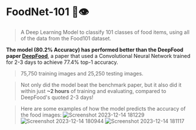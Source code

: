 # FoodNet-101 🍔👁

> A Deep Learning Model to classify 101 classes of food items, using all of the data from the Food101 dataset.

**The model (**80.2% Accuracy**) has performed better than the DeepFood paper [DeepFood](https://www.researchgate.net/publication/304163308_DeepFood_Deep_Learning-Based_Food_Image_Recognition_for_Computer-Aided_Dietary_Assessment)**, a paper that used a Convolutional Neural Network trained for 2-3 days to achieve 77.4% top-1 accuracy.

> 75,750 training images and 25,250 testing images.

> Not only did the model beat the benchmark paper, but it also did it within just **~2 hours** of training and evaluating, compared to DeepFood's quoted 2-3 days!

> Here are some examples of how the model predicts the accuracy of the food images:
![Screenshot 2023-12-14 181229](https://github.com/Shreyash-Kale/Food-Vision/assets/75436285/a85cf85e-7c2f-4caa-a460-8d5417b2d0af)
![Screenshot 2023-12-14 180944](https://github.com/Shreyash-Kale/Food-Vision/assets/75436285/86b45ed0-7435-44be-9737-4974993f7f68)
![Screenshot 2023-12-14 181117](https://github.com/Shreyash-Kale/Food-Vision/assets/75436285/4acde682-bdc6-46b3-95c4-90eb865883e3)
